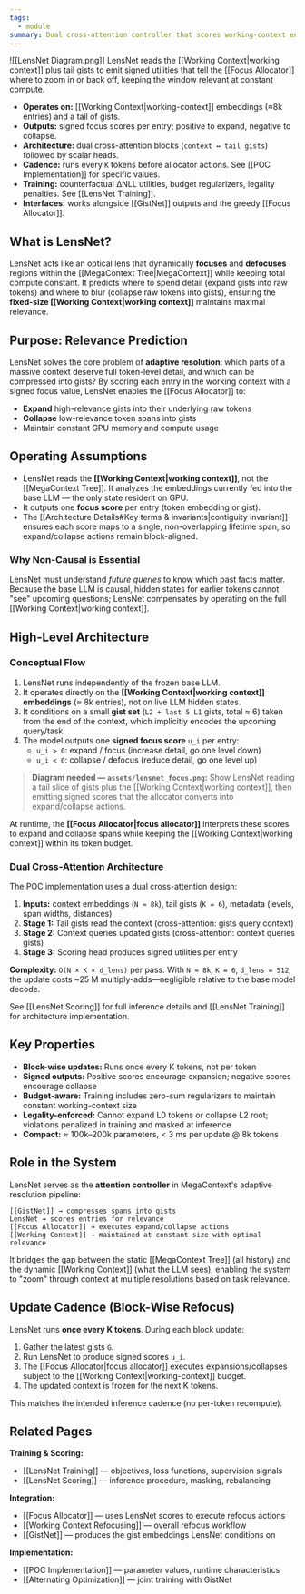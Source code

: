 ```yaml
---
tags:
  - module
summary: Dual cross-attention controller that scores working-context entries for expansion or collapse.
---
```

![[LensNet Diagram.png]]
LensNet reads the [[Working Context|working context]] plus tail gists to emit signed utilities that tell the [[Focus Allocator]] where to zoom in or back off, keeping the window relevant at constant compute.

- **Operates on:** [[Working Context|working-context]] embeddings (≈8k entries) and a tail of gists.
- **Outputs:** signed focus scores per entry; positive to expand, negative to collapse.
- **Architecture:** dual cross-attention blocks (`context ↔ tail gists`) followed by scalar heads.
- **Cadence:** runs every `K` tokens before allocator actions. See [[POC Implementation]] for specific values.
- **Training:** counterfactual ΔNLL utilities, budget regularizers, legality penalties. See [[LensNet Training]].
- **Interfaces:** works alongside [[GistNet]] outputs and the greedy [[Focus Allocator]].

## What is LensNet?

LensNet acts like an optical lens that dynamically **focuses** and **defocuses** regions within the [[MegaContext Tree|MegaContext]] while keeping total compute constant. It predicts where to spend detail (expand gists into raw tokens) and where to blur (collapse raw tokens into gists), ensuring the **fixed-size [[Working Context|working context]]** maintains maximal relevance.

## Purpose: Relevance Prediction

LensNet solves the core problem of **adaptive resolution**: which parts of a massive context deserve full token-level detail, and which can be compressed into gists? By scoring each entry in the working context with a signed focus value, LensNet enables the [[Focus Allocator]] to:

- **Expand** high-relevance gists into their underlying raw tokens
- **Collapse** low-relevance token spans into gists
- Maintain constant GPU memory and compute usage

## Operating Assumptions

- LensNet reads the **[[Working Context|working context]]**, not the [[MegaContext Tree]]. It analyzes the embeddings currently fed into the base LLM — the only state resident on GPU.
- It outputs one **focus score** per entry (token embedding or gist).
- The [[Architecture Details#Key terms & invariants|contiguity invariant]] ensures each score maps to a single, non-overlapping lifetime span, so expand/collapse actions remain block-aligned.

### Why Non-Causal is Essential

LensNet must understand *future queries* to know which past facts matter. Because the base LLM is causal, hidden states for earlier tokens cannot "see" upcoming questions; LensNet compensates by operating on the full [[Working Context|working context]].

## High-Level Architecture

### Conceptual Flow

1. LensNet runs independently of the frozen base LLM.
2. It operates directly on the **[[Working Context|working context]] embeddings** (≈ 8k entries), not on live LLM hidden states.
3. It conditions on a small **gist set** (`L2 + last 5 L1` gists, total ≈ 6) taken from the end of the context, which implicitly encodes the upcoming query/task.
4. The model outputs one **signed focus score** `u_i` per entry:
   - `u_i > 0`: expand / focus (increase detail, go one level down)
   - `u_i < 0`: collapse / defocus (reduce detail, go one level up)

> **Diagram needed — `assets/lensnet_focus.png`:** Show LensNet reading a tail slice of gists plus the [[Working Context|working context]], then emitting signed scores that the allocator converts into expand/collapse actions.

At runtime, the **[[Focus Allocator|focus allocator]]** interprets these scores to expand and collapse spans while keeping the [[Working Context|working context]] within its token budget.

### Dual Cross-Attention Architecture

The POC implementation uses a dual cross-attention design:

1. **Inputs:** context embeddings (`N ≈ 8k`), tail gists (`K = 6`), metadata (levels, span widths, distances)
2. **Stage 1:** Tail gists read the context (cross-attention: gists query context)
3. **Stage 2:** Context queries updated gists (cross-attention: context queries gists)
4. **Stage 3:** Scoring head produces signed utilities per entry

**Complexity:** `O(N × K × d_lens)` per pass. With `N ≈ 8k`, `K = 6`, `d_lens = 512`, the update costs ~25 M multiply-adds—negligible relative to the base model decode.

See [[LensNet Scoring]] for full inference details and [[LensNet Training]] for architecture implementation.

## Key Properties

- **Block-wise updates:** Runs once every K tokens, not per token
- **Signed outputs:** Positive scores encourage expansion; negative scores encourage collapse
- **Budget-aware:** Training includes zero-sum regularizers to maintain constant working-context size
- **Legality-enforced:** Cannot expand L0 tokens or collapse L2 root; violations penalized in training and masked at inference
- **Compact:** ≈ 100k–200k parameters, < 3 ms per update @ 8k tokens

## Role in the System

LensNet serves as the **attention controller** in MegaContext's adaptive resolution pipeline:

```
[[GistNet]] → compresses spans into gists
LensNet → scores entries for relevance
[[Focus Allocator]] → executes expand/collapse actions
[[Working Context]] → maintained at constant size with optimal relevance
```

It bridges the gap between the static [[MegaContext Tree]] (all history) and the dynamic [[Working Context]] (what the LLM sees), enabling the system to "zoom" through context at multiple resolutions based on task relevance.

## Update Cadence (Block-Wise Refocus)

LensNet runs **once every K tokens**. During each block update:

1. Gather the latest gists `G`.
2. Run LensNet to produce signed scores `u_i`.
3. The [[Focus Allocator|focus allocator]] executes expansions/collapses subject to the [[Working Context|working-context]] budget.
4. The updated context is frozen for the next K tokens.

This matches the intended inference cadence (no per-token recompute).

## Related Pages

**Training & Scoring:**
- [[LensNet Training]] — objectives, loss functions, supervision signals
- [[LensNet Scoring]] — inference procedure, masking, rebalancing

**Integration:**
- [[Focus Allocator]] — uses LensNet scores to execute refocus actions
- [[Working Context Refocusing]] — overall refocus workflow
- [[GistNet]] — produces the gist embeddings LensNet conditions on

**Implementation:**
- [[POC Implementation]] — parameter values, runtime characteristics
- [[Alternating Optimization]] — joint training with GistNet
